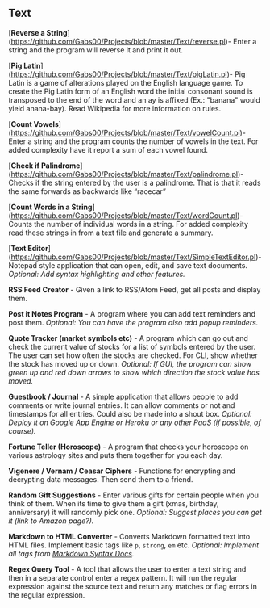 Text
---------

[**Reverse a String**] (https://github.com/Gabs00/Projects/blob/master/Text/reverse.pl)- Enter a string and the program will reverse it and print it out.

[**Pig Latin**] (https://github.com/Gabs00/Projects/blob/master/Text/pigLatin.pl)- Pig Latin is a game of alterations played on the English language game. To create the Pig Latin form of an English word the initial consonant sound is transposed to the end of the word and an ay is affixed (Ex.: "banana" would yield anana-bay). Read Wikipedia for more information on rules.

[**Count Vowels**] (https://github.com/Gabs00/Projects/blob/master/Text/vowelCount.pl)- Enter a string and the program counts the number of vowels in the text. For added complexity have it report a sum of each vowel found.

[**Check if Palindrome**] (https://github.com/Gabs00/Projects/blob/master/Text/palindrome.pl)- Checks if the string entered by the user is a palindrome. That is that it reads the same forwards as backwards like “racecar”

[**Count Words in a String**] (https://github.com/Gabs00/Projects/blob/master/Text/wordCount.pl)- Counts the number of individual words in a string. For added complexity read these strings in from a text file and generate a summary.

[**Text Editor**] (https://github.com/Gabs00/Projects/blob/master/Text/SimpleTextEditor.pl)- Notepad style application that can open, edit, and save text documents. *Optional: Add syntax highlighting and other features.*

**RSS Feed Creator** - Given a link to RSS/Atom Feed, get all posts and display them.

**Post it Notes Program** - A program where you can add text reminders and post them. *Optional: You can have the program also add popup reminders.*

**Quote Tracker (market symbols etc)** - A program which can go out and check the current value of stocks for a list of symbols entered by the user. The user can set how often the stocks are checked. For CLI, show whether the stock has moved up or down. *Optional: If GUI, the program can show green up and red down arrows to show which direction the stock value has moved.*

**Guestbook / Journal** - A simple application that allows people to add comments or write journal entries. It can allow comments or not and timestamps for all entries. Could also be made into a shout box. *Optional: Deploy it on Google App Engine or Heroku or any other PaaS (if possible, of course).*

**Fortune Teller (Horoscope)** - A program that checks your horoscope on various astrology sites and puts them together for you each day.

**Vigenere / Vernam / Ceasar Ciphers** - Functions for encrypting and decrypting data messages. Then send them to a friend.

**Random Gift Suggestions** - Enter various gifts for certain people when you think of them. When its time to give them a gift (xmas, birthday, anniversary) it will randomly pick one. *Optional: Suggest places you can get it (link to Amazon page?).*

**Markdown to HTML Converter** - Converts Markdown formatted text into HTML files. Implement basic tags like `p`, `strong`, `em` etc. *Optional: Implement all tags from [Markdown Syntax Docs](http://daringfireball.net/projects/markdown/syntax).* 

**Regex Query Tool** - A tool that allows the user to enter a text string and then in a separate control enter a regex pattern. It will run the regular expression against the source text and return any matches or flag errors in the regular expression.
